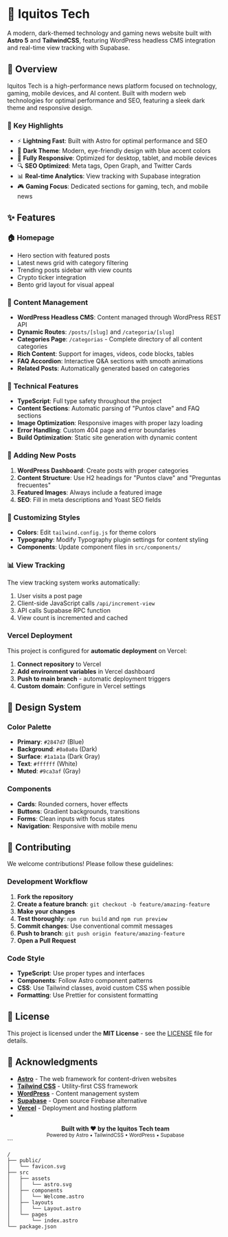 # 🌟 Iquitos Tech

A modern, dark-themed technology and gaming news website built with **Astro 5** and **TailwindCSS**, featuring WordPress headless CMS integration and real-time view tracking with Supabase.

## 📖 Overview

Iquitos Tech is a high-performance news platform focused on technology, gaming, mobile devices, and AI content. Built with modern web technologies for optimal performance and SEO, featuring a sleek dark theme and responsive design.

### 🎯 Key Highlights

- ⚡ **Lightning Fast**: Built with Astro for optimal performance and SEO
- 🎨 **Dark Theme**: Modern, eye-friendly design with blue accent colors
- 📱 **Fully Responsive**: Optimized for desktop, tablet, and mobile devices
- 🔍 **SEO Optimized**: Meta tags, Open Graph, and Twitter Cards
- 📊 **Real-time Analytics**: View tracking with Supabase integration
- 🎮 **Gaming Focus**: Dedicated sections for gaming, tech, and mobile news

## ✨ Features

### 🏠 **Homepage**
- Hero section with featured posts
- Latest news grid with category filtering
- Trending posts sidebar with view counts
- Crypto ticker integration
- Bento grid layout for visual appeal

### 📝 **Content Management**
- **WordPress Headless CMS**: Content managed through WordPress REST API
- **Dynamic Routes**: `/posts/[slug]` and `/categoria/[slug]`
- **Categories Page**: `/categorias` - Complete directory of all content categories
- **Rich Content**: Support for images, videos, code blocks, tables
- **FAQ Accordion**: Interactive Q&A sections with smooth animations
- **Related Posts**: Automatically generated based on categories

### 🔧 **Technical Features**
- **TypeScript**: Full type safety throughout the project
- **Content Sections**: Automatic parsing of "Puntos clave" and FAQ sections
- **Image Optimization**: Responsive images with proper lazy loading
- **Error Handling**: Custom 404 page and error boundaries
- **Build Optimization**: Static site generation with dynamic content

### 📝 Adding New Posts

1. **WordPress Dashboard**: Create posts with proper categories
2. **Content Structure**: Use H2 headings for "Puntos clave" and "Preguntas frecuentes"
3. **Featured Images**: Always include a featured image
4. **SEO**: Fill in meta descriptions and Yoast SEO fields

### 🎨 Customizing Styles

- **Colors**: Edit `tailwind.config.js` for theme colors
- **Typography**: Modify Typography plugin settings for content styling
- **Components**: Update component files in `src/components/`

### 📊 View Tracking

The view tracking system works automatically:
1. User visits a post page
2. Client-side JavaScript calls `/api/increment-view`
3. API calls Supabase RPC function
4. View count is incremented and cached

### Vercel Deployment

This project is configured for **automatic deployment** on Vercel:

1. **Connect repository** to Vercel
2. **Add environment variables** in Vercel dashboard
3. **Push to main branch** - automatic deployment triggers
4. **Custom domain**: Configure in Vercel settings

## 🎨 Design System

### Color Palette
- **Primary**: `#2847d7` (Blue)
- **Background**: `#0a0a0a` (Dark)
- **Surface**: `#1a1a1a` (Dark Gray)
- **Text**: `#ffffff` (White)
- **Muted**: `#9ca3af` (Gray)

### Components
- **Cards**: Rounded corners, hover effects
- **Buttons**: Gradient backgrounds, transitions
- **Forms**: Clean inputs with focus states
- **Navigation**: Responsive with mobile menu

## 🤝 Contributing

We welcome contributions! Please follow these guidelines:

### Development Workflow

1. **Fork the repository**
2. **Create a feature branch**: `git checkout -b feature/amazing-feature`
3. **Make your changes**
4. **Test thoroughly**: `npm run build` and `npm run preview`
5. **Commit changes**: Use conventional commit messages
6. **Push to branch**: `git push origin feature/amazing-feature`
7. **Open a Pull Request**

### Code Style

- **TypeScript**: Use proper types and interfaces
- **Components**: Follow Astro component patterns
- **CSS**: Use Tailwind classes, avoid custom CSS when possible
- **Formatting**: Use Prettier for consistent formatting

## 📄 License

This project is licensed under the **MIT License** - see the [LICENSE](LICENSE) file for details.

## 🙏 Acknowledgments

- **[Astro](https://astro.build/)** - The web framework for content-driven websites
- **[Tailwind CSS](https://tailwindcss.com/)** - Utility-first CSS framework
- **[WordPress](https://wordpress.org/)** - Content management system
- **[Supabase](https://supabase.com/)** - Open source Firebase alternative
- **[Vercel](https://vercel.com/)** - Deployment and hosting platform
- 
<div align="center">
  <strong>Built with ❤️ by the Iquitos Tech team</strong>
  <br>
  <sub>Powered by Astro • TailwindCSS • WordPress • Supabase</sub>
</div>
```

```text
/
├── public/
│   └── favicon.svg
├── src
│   ├── assets
│   │   └── astro.svg
│   ├── components
│   │   └── Welcome.astro
│   ├── layouts
│   │   └── Layout.astro
│   └── pages
│       └── index.astro
└── package.json
```
